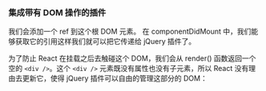 ### 集成带有 DOM 操作的插件
我们会添加一个 ref 到这个根 DOM 元素。 在 componentDidMount 中，我们能够获取它的引用这样我们就可以把它传递给 jQuery 插件了。

为了防止 React 在挂载之后去触碰这个 DOM，我们会从 render() 函数返回一个空的 ```<div />```。这个 ```<div />``` 元素既没有属性也没有子元素，所以 React 没有理由去更新它，使得 jQuery 插件可以自由的管理这部分的 DOM：